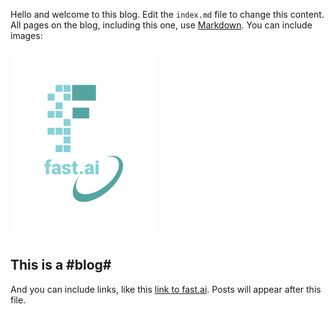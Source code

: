 Hello and welcome to this blog. Edit the `index.md` file to change this content. All pages on the blog, including this one, use [Markdown](https://guides.github.com/features/mastering-markdown/). You can include images:

![Image of fast.ai logo](images/logo.png)

## This is a #blog#

And you can include links, like this [link to fast.ai](https://www.fast.ai). Posts will appear after this file. 
